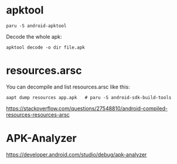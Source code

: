 # apktool

    paru -S android-apktool


Decode the whole apk:

    apktool decode -o dir file.apk



# resources.arsc

You can decompile and list resources.arsc like this:

    aapt dump resources app.apk   # paru -S android-sdk-build-tools


https://stackoverflow.com/questions/27548810/android-compiled-resources-resources-arsc



# APK-Analyzer

https://developer.android.com/studio/debug/apk-analyzer
